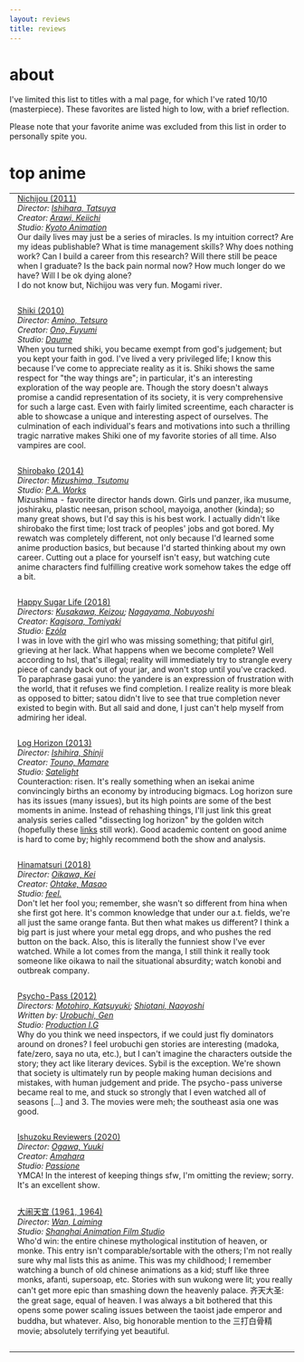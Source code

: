 ```yaml
---
layout: reviews
title: reviews
---
```



# about

<!-- Is atla an anime? invincible? bojack horseman? adventure time? arknights? muse dash? <a href='https://steamcommunity.com/workshop/filedetails/?id=756755380'>ck2</a>? -->

I've limited this list to titles with a mal page, for which I've rated 10/10 (masterpiece).  These favorites are listed high to low, with a brief reflection.

<!-- Entries ending with (\*) indicate that I'm incredibly dissatisfied with what I've written, but don't have time to do the show justice. -->

Please note that your favorite anime was excluded from this list in order to personally spite you.


# top anime

<style>
.pad_show_thumbs {
    /*top right bottom left*/
    padding: 0em 0em 2em 0em;
}
.pad_reviews {
    /*top right bottom left*/
    padding: 0em 0em 2em 1em;
    width: 100%;
}
</style>
<table cellspacing='0' cellpadding='0' border='0'>
<tbody>
<tr>
    <td class=pad_show_thumbs>
        <img src='/assets/img/shows/nichijou.webp' class='thumbnail-big'>
    </td>
    <td class=pad_reviews>
        <a href='https://myanimelist.net/anime/10165/Nichijou' class=darktext>Nichijou (2011)</a>
        <br>
        <i class=darktext>
            Director: <a href='https://myanimelist.net/people/5055/Tatsuya_Ishihara'>Ishihara, Tatsuya</a>
            <br>
            Creator: <a href='https://myanimelist.net/people/3504/Keiichi_Arawi'>Arawi, Keiichi</a>
            <br>
            Studio: <a href='https://myanimelist.net/anime/producer/2/Kyoto_Animation'>Kyoto Animation</a>
        </i>
        <br>
        <label class=darktext>
            Our daily lives may just be a series of miracles.
        </label>
        <!-- <br> -->
        Is my intuition correct?  Are my ideas publishable?
        What is time management skills?
        Why does nothing work?
        Can I build a career from this research?
        Will there still be peace when I graduate?
        Is the back pain normal now?
        How much longer do we have?
        Will I be ok dying alone?
        <br>
        I do not know but, Nichijou was very fun.  Mogami river.
    </td>
</tr>
<tr>
    <td class=pad_show_thumbs>
        <img src='/assets/img/shows/shiki.webp' class='thumbnail-big'>
    </td>
    <td class=pad_reviews>
        <a href='https://myanimelist.net/anime/7724/Shiki' class=darktext>Shiki (2010)</a>
        <br>
        <i class=darktext>
            Director: <a href='https://myanimelist.net/people/9826/Tetsuro_Amino'>Amino, Tetsuro</a>
            <br>
            Creator: <a href='https://myanimelist.net/people/2723/Fuyumi_Ono'>Ono, Fuyumi</a>
            <br>
            Studio: <a href='https://myanimelist.net/anime/producer/39/Daume'>Daume</a>
        </i>
        <br>
        <label class=darktext>
            When you turned shiki, you became exempt from god's judgement; but you kept your faith in god.
        </label>
        <!-- <br> -->
        <!-- I used to look down on moral arguments; they seemed terribly inconsistent as a basis for justifying behavior.  Here's the funny thing though: "justification for behavior should be consistent" is a moral argument.  I eventually just accepted that people simply act on their own values.  Quite straightforward when you say it out loud, but it's hard to find good works that express this concept well; aside from shiki, I haven't seen any anime that nails it. -->
        I've lived a very privileged life; I know this because I've come to appreciate reality as it is.
        Shiki shows the same respect for "the way things are"; in particular, it's an interesting exploration of the way people are.
        <!-- Shiki strongly resonates with my understanding of reality, in particular human nature. -->
        Though the story doesn't always promise a candid representation of its society, it is very comprehensive for such a large cast.  Even with fairly limited screentime, each character is able to showcase a unique and interesting aspect of ourselves.  The culmination of each individual's fears and motivations into such a thrilling tragic narrative makes Shiki one of my favorite stories of all time.  Also vampires are cool.
        <!-- <br>* -->
    </td>
</tr>
<tr>
    <td class=pad_show_thumbs>
        <img src='/assets/img/shows/shirobako.webp' class='thumbnail-big'>
    </td>
    <td class=pad_reviews>
        <a href='https://myanimelist.net/anime/25835/Shirobako' class=darktext>Shirobako (2014)</a>
        <br>
        <i class=darktext>
            Director: <a href='https://myanimelist.net/people/9552/Tsutomu_Mizushima'>Mizushima, Tsutomu</a>
            <br>
            Studio: <a href='https://myanimelist.net/anime/producer/132/PA_Works'>P.A. Works</a>
        </i>
        <br>
        <label class=darktext>
            Mizushima - favorite director hands down.
        </label>
        <!-- <br> -->
        Girls und panzer, ika musume, joshiraku, plastic neesan, prison school, mayoiga, another (kinda); so many great shows, but I'd say this is his best work.  I actually didn't like shirobako the first time; lost track of peoples' jobs and got bored.  My rewatch was completely different, not only because I'd learned some anime production basics, but because I'd started thinking about my own career.  Cutting out a place for yourself isn't easy, but watching cute anime characters find fulfilling creative work somehow takes the edge off a bit. <!-- <br>* -->
    </td>
</tr>
<tr>
    <td class=pad_show_thumbs>
        <img src='/assets/img/shows/happy_sugar_life.webp' class='thumbnail-big'>
    </td>
    <td class=pad_reviews>
        <a href='https://myanimelist.net/anime/37517/Happy_Sugar_Life' class=darktext>Happy Sugar Life (2018)</a>
        <br>
        <i class=darktext>
            Directors: <a href='https://myanimelist.net/people/12655/Keizou_Kusakawa'>Kusakawa, Keizou</a>; <a href='https://myanimelist.net/people/47948/Nobuyoshi_Nagayama'>Nagayama, Nobuyoshi</a>
            <br>
            Creator: <a href='https://myanimelist.net/people/13563/Tomiyaki_Kagisora'>Kagisora, Tomiyaki</a>
            <br>
            Studio: <a href='https://myanimelist.net/anime/producer/1864/Ez%CF%8Cla'>Ezόla</a>
        </i>
        <br>
        <label class=darktext>
            I was in love with the girl who was missing something; that pitiful girl, grieving at her lack.
        </label>
        <!-- <br> -->
        <!-- Honestly, I don't know why I like hsl.  It's engaging and well-produced, but this doesn't make it special.  Unlike the other 10/10s there's no thesis that really satisfies me, yet I'm still compelled to put it high on my list.  This has been on my mind for years, but I still can't figure it out; maybe there's just something wrong with me.  I wanted to write something more meaningful, but for now all I can say is that it's a good story about finding utter completeness. -->
        What happens when we become complete?  Well according to hsl, that's illegal; reality will immediately try to strangle every piece of candy back out of your jar, and won't stop until you've cracked.  To paraphrase gasai yuno: the yandere is an expression of frustration with the world, that it refuses we find completion.  I realize reality is more bleak as opposed to bitter; satou didn't live to see that true completion never existed to begin with.  But all said and done, I just can't help myself from admiring her ideal.
        <!-- <br>* -->
    </td>
</tr>
<tr>
    <td class=pad_show_thumbs>
        <img src='/assets/img/shows/log_horizon.webp' class='thumbnail-big'>
    </td>
    <td class=pad_reviews>
        <a href='https://myanimelist.net/anime/17265/Log_Horizon' class=darktext>Log Horizon (2013)</a>
        <br>
        <i class=darktext>
            Director: <a href='https://myanimelist.net/people/8743/Shinji_Ishihira'>Ishihira, Shinji</a>
            <br>
            Creator: <a href='https://myanimelist.net/people/13135/Mamare_Touno'>Touno, Mamare</a>
            <br>
            Studio: <a href='https://myanimelist.net/anime/producer/41/Satelight'>Satelight</a>
        </i>
        <br>
        <label class=darktext>
            Counteraction: risen.
        </label>
        <!-- <br> -->
        It's really something when an isekai anime convincingly births an economy by introducing bigmacs.  Log horizon sure has its issues (many issues), but its high points are some of the best moments in anime.  Instead of rehashing things, I'll just link this great analysis series called "dissecting log horizon" by the golden witch (hopefully these <a href="https://youtube.com/playlist?list=PLdOsb-MYEc0HUfrzXw2ZukWWYQD7x6ia8">links</a> still work).  Good academic content on good anime is hard to come by; highly recommend both the show and analysis. <!-- <br>* -->
    </td>
</tr>
<tr>
    <td class=pad_show_thumbs>
        <img src='/assets/img/shows/hinamatsuri.webp' class='thumbnail-big'>
    </td>
    <td class=pad_reviews>
        <a href='https://myanimelist.net/anime/36296/Hinamatsuri_TV' class=darktext>Hinamatsuri (2018)</a>
        <br>
        <i class=darktext>
            Director: <a href='https://myanimelist.net/people/10140/Kei_Oikawa'>Oikawa, Kei</a>
            <br>
            Creator: <a href='https://myanimelist.net/people/16607/Masao_Ohtake'>Ohtake, Masao</a>
            <br>
            Studio: <a href='https://myanimelist.net/anime/producer/91/feel'>feel.</a>
        </i>
        <br>
        <label class=darktext>
            Don't let her fool you; remember, she wasn't so different from hina when she first got here.
        </label>
        <!-- <br> -->
        It's common knowledge that under our a.t. fields, we're all just the same orange fanta. But then what makes us different?  I think a big part is just where your metal egg drops, and who pushes the red button on the back. Also, this is literally the funniest show I've ever watched.  While a lot comes from the manga, I still think it really took someone like oikawa to nail the situational absurdity; watch konobi and outbreak company.
    </td>
</tr>
<tr>
    <td class=pad_show_thumbs>
        <img src='/assets/img/shows/psycho_pass.webp' class='thumbnail-big'>
    </td>
    <td class=pad_reviews>
        <a href='https://myanimelist.net/anime/13601/Psycho-Pass' class=darktext>Psycho-Pass (2012)</a>
        <br>
        <i class=darktext>
            Directors: <a href='https://myanimelist.net/people/19910/Katsuyuki_Motohiro'>Motohiro, Katsuyuki</a>; <a href='https://myanimelist.net/people/15235/Naoyoshi_Shiotani'>Shiotani, Naoyoshi</a>
            <br>
            Written by: <a href='https://myanimelist.net/people/10308/Gen_Urobuchi'>Urobuchi, Gen</a>
            <br>
            Studio: <a href='https://myanimelist.net/anime/producer/10/Production_IG'>Production I.G</a>
        </i>
        <br>
        <label class=darktext>
            Why do you think we need inspectors, if we could just fly dominators around on drones?
        </label>
        <!-- <br> -->
        I feel urobuchi gen stories are interesting (madoka, fate/zero, saya no uta, etc.), but I can't imagine the characters outside the story; they act like literary devices.  Sybil is the exception.  We're shown that society is ultimately run by people making human decisions and mistakes, with human judgement and pride.  The psycho-pass universe became real to me, and stuck so strongly that I even watched all of seasons [...] and 3.  The movies were meh; the southeast asia one was good.
    </td>
</tr>
<tr>
    <td class=pad_show_thumbs>
        <img src='/assets/img/shows/ishuzoku_reviewers.webp' class='thumbnail-big'>
    </td>
    <td class=pad_reviews>
        <a href='https://myanimelist.net/anime/40010/Ishuzoku_Reviewers' class=darktext>Ishuzoku Reviewers (2020)</a>
        <br>
        <i class=darktext>
            Director: <a href='https://myanimelist.net/people/39649/Yuuki_Ogawa'>Ogawa, Yuuki</a>
            <br>
            Creator: <a href='https://myanimelist.net/people/46675/Amahara'>Amahara</a>
            <br>
            Studio: <a href='https://myanimelist.net/anime/producer/911/Passione'>Passione</a>
        </i>
        <br>
        <label class=darktext>
            YMCA!
        </label>
        <!-- <br> -->
        In the interest of keeping things sfw, I'm omitting the review; sorry.  It's an excellent show. <!-- <br>* -->
    </td>
</tr>
<tr>
    <td class=pad_show_thumbs>
        <img src='/assets/img/shows/da_nao_tiangong.webp' class='thumbnail-big'>
    </td>
    <td class=pad_reviews>
        <a href='https://en.wikipedia.org/wiki/Havoc_in_Heaven' class=darktext>大闹天宫 (1961, 1964)</a>
        <br>
        <i class=darktext>
            Director: <a href='https://en.wikipedia.org/wiki/Wan_Laiming'>Wan, Laiming</a>
            <br>
            Studio: <a href='https://en.wikipedia.org/wiki/Shanghai_Animation_Film_Studio'>Shanghai Animation Film Studio</a>
        </i>
        <br>
        <label class=darktext>
            Who'd win: the entire chinese mythological institution of heaven, or monke.
        </label>
        <!-- <br> -->
        This entry isn't comparable/sortable with the others; I'm not really sure why mal lists this as anime.  This was my childhood; I remember watching a bunch of old chinese animations as a kid; stuff like three monks, afanti, supersoap, etc. Stories with sun wukong were lit; you really can't get more epic than smashing down the heavenly palace.
        齐天大圣: the great sage, equal of heaven.  I was always a bit bothered that this opens some power scaling issues between the taoist jade emperor and buddha, but whatever. Also, big honorable mention to the 三打白骨精 movie; absolutely terrifying yet beautiful.
    </td>
</tr>
</tbody>
</table>



